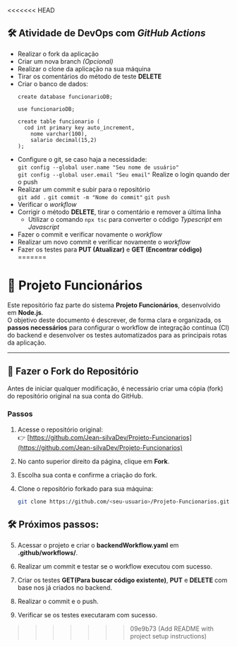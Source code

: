 <<<<<<< HEAD
## 🛠 Atividade de DevOps com *GitHub Actions*
* Realizar o fork da aplicação
* Criar um nova branch *(Opcional)*
* Realizar o clone da aplicação na sua máquina
* Tirar os comentários do método de teste **DELETE**
* Criar o banco de dados:
  ```
  create database funcionarioDB;
  
  use funcionarioDB;
  
  create table funcionario (
  	cod int primary key auto_increment,
      nome varchar(100),
      salario decimal(15,2)
  );
  ```  
* Configure o git, se caso haja a necessidade:  
  `git config --global user.name "Seu nome de usuário"`  
  `git config --global user.email "Seu email"`
  Realize o login quando der o push
* Realizar um commit e subir para o repositório  
  `git add .`
  `git commit -m "Nome do commit"`
  `git push`
* Verificar o *workflow*
* Corrigir o método **DELETE**, tirar o comentário e remover a última linha
  - Utilizar o comando `npx tsc` para converter o código *Typescript* em *Javascript*
* Fazer o commit e verificar novamente o *workflow*
* Realizar um novo commit e verificar novamente o *workflow*
* Fazer os testes para **PUT (Atualizar)** e **GET (Encontrar código)**  
=======
# 🧩 Projeto Funcionários

Este repositório faz parte do sistema **Projeto Funcionários**, desenvolvido em **Node.js**.  
O objetivo deste documento é descrever, de forma clara e organizada, os **passos necessários** para configurar o workflow de integração contínua (CI) do backend e desenvolver os testes automatizados para as principais rotas da aplicação.

---

## 🍴 Fazer o Fork do Repositório

Antes de iniciar qualquer modificação, é necessário criar uma cópia (fork) do repositório original na sua conta do GitHub.

### Passos

1. Acesse o repositório original:  
   👉 [https://github.com/Jean-silvaDev/Projeto-Funcionarios](https://github.com/Jean-silvaDev/Projeto-Funcionarios)

2. No canto superior direito da página, clique em **Fork**.

3. Escolha sua conta e confirme a criação do fork.

4. Clone o repositório forkado para sua máquina:
   ```bash
   git clone https://github.com/<seu-usuario>/Projeto-Funcionarios.git

## 🛠 Próximos passos:

5. Acessar o projeto e criar o **backendWorkflow.yaml** em **.github/workflows/**.

6. Realizar um commit e testar se o workflow executou com sucesso.

7. Criar os testes **GET(Para buscar código existente)**, **PUT** e **DELETE** com base nos já criados no backend.

8. Realizar o commit e o push.

9. Verificar se os testes executaram com sucesso.
>>>>>>> 09e9b73 (Add README with project setup instructions)
